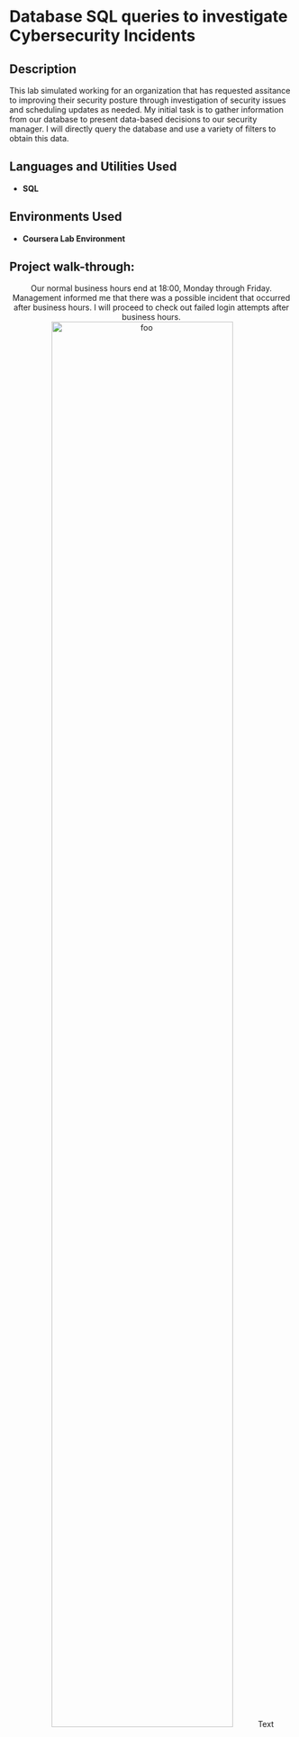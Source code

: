 <h1>Database SQL queries to investigate Cybersecurity Incidents</h1>

<h2>Description</h2>
This lab simulated working for an organization that has requested assitance to improving their security posture through investigation of security issues and scheduling updates as needed. My initial task is to gather information from our database to present data-based decisions to our security manager. I will directly query the database and use a variety of filters to obtain this data.  


<br />

<h2>Languages and Utilities Used</h2>

- <b>SQL</b> 

<h2>Environments Used </h2>

- <b>Coursera Lab Environment</b> 

<h2>Project walk-through:</h2>

<p align="center">
Our normal business hours end at 18:00, Monday through Friday. Management informed me that there was a possible incident that occurred after business hours. I will proceed to check out failed login attempts after business hours.<br />

<img src="https://i.imgur.com/bZ9mMzh.png" height="80%" width="80%" alt="foo"/>
Text
<br />
<br />


</p>
<!--
 ```diff
- text in red
+ text in green
! text in orange
# text in gray
@@ text in purple (and bold)@@
```
--!>
